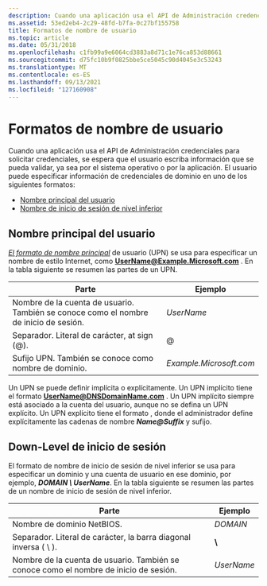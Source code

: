 ```yaml
---
description: Cuando una aplicación usa el API de Administración credenciales para solicitar credenciales, se espera que el usuario escriba información que se pueda validar, ya sea por el sistema operativo o por la aplicación.
ms.assetid: 53ed2eb4-2c29-48fd-b7fa-0c27bf155758
title: Formatos de nombre de usuario
ms.topic: article
ms.date: 05/31/2018
ms.openlocfilehash: c1fb99a9e6064cd3883a8d71c1e76ca853d88661
ms.sourcegitcommit: d75fc10b9f0825bbe5ce5045c90d4045e3c53243
ms.translationtype: MT
ms.contentlocale: es-ES
ms.lasthandoff: 09/13/2021
ms.locfileid: "127160908"
---
```

# <a name="user-name-formats"></a>Formatos de nombre de usuario

Cuando una aplicación usa el API de Administración credenciales para solicitar credenciales, se espera que el usuario escriba información que se pueda validar, ya sea por el sistema operativo o por la aplicación. El usuario puede especificar información de credenciales de dominio en uno de los siguientes formatos:

-   [Nombre principal del usuario](#user-principal-name)
-   [Nombre de inicio de sesión de nivel inferior](#down-level-logon-name)

## <a name="user-principal-name"></a>Nombre principal del usuario

[*El formato de nombre principal*](../secgloss/u-gly.md) de usuario (UPN) se usa para especificar un nombre de estilo Internet, como <b>UserName@Example.Microsoft.com</b> . En la tabla siguiente se resumen las partes de un UPN.



| Parte                                                        | Ejemplo                                |
|-------------------------------------------------------------|----------------------------------------|
| Nombre de la cuenta de usuario. También se conoce como el nombre de inicio de sesión.<br/> | *UserName*<br/>                  |
| Separador. Literal de carácter, at sign (@).<br/> | @<br/>                           |
| Sufijo UPN. También se conoce como nombre de dominio.<br/>       | *Example.Microsoft.com* <br/> |



 

Un UPN se puede definir implícita o explícitamente. Un UPN implícito tiene el formato <b>UserName@DNSDomainName.com</b> . Un UPN implícito siempre está asociado a la cuenta del usuario, aunque no se defina un UPN explícito. Un UPN explícito tiene el formato , donde el administrador define explícitamente las cadenas de nombre <i><b>Name@Suffix</b></i> y sufijo.

## <a name="down-level-logon-name"></a>Down-Level de inicio de sesión

El formato de nombre de inicio de sesión de nivel inferior se usa para especificar un dominio y una cuenta de usuario en ese dominio, por ejemplo, <i><b>DOMAIN \\ UserName</b></i>. En la tabla siguiente se resumen las partes de un nombre de inicio de sesión de nivel inferior.



| Parte                                                           | Ejemplo               |
|----------------------------------------------------------------|-----------------------|
| Nombre de dominio NetBIOS.<br/>                                | *DOMAIN*<br/>   |
| Separador. Literal de carácter, la barra diagonal inversa ( \\ ).<br/> | **\\**<br/>     |
| Nombre de la cuenta de usuario. También se conoce como el nombre de inicio de sesión.<br/>    | *UserName*<br/> |



 

 

 
